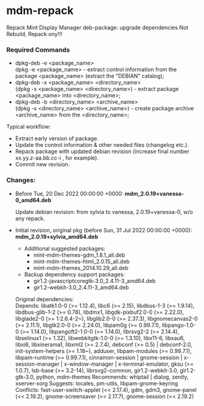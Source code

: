 # mdm-repack
Repack Mint Display Manager deb-package: upgrade dependencies 
Not Rebuild, Repack ony!!!

### Required Commands
- dpkg-deb -e &lt;package_name&gt;  
  dpkg -e &lt;package_name&gt; - extract control information from the package &lt;package_name&gt; (extract the "DEBIAN" catalog);
- dpkg-deb -x &lt;package_name&gt; &lt;directory_name&gt;  
  (dpkg -x &lt;package_name&gt; &lt;directory_name&gt;) - extract package &lt;package_name&gt; into &lt;directory_name&gt;;
- dpkg-deb -b &lt;directory_name&gt; &lt;archive_name&gt;  
  (dpkg -x &lt;directory_name&gt; &lt;archive_name&gt;) - create package archive &lt;archive_name&gt; from the &lt;directory_name&gt;;

Typical workflow:

- Extract early version of package.
- Update the control information & other needed files (changelog etc.).
- Repack package with updated debian revision (increase final number xx.yy.z-aa.bb.cc-i , for example).
- Commit new revision.


### Changes:

- Before Tue, 20 Dec 2022 00:00:00 +0000: **mdm_2.0.19+vanessa-0_amd64.deb**  

    Update debian revision: from sylvia to vanessa, 2.0.19+vanessa-0, w/o any repack.  


- Initial revision, original pkg (before Sun, 31 Jul 2022 00:00:00 +0000): **mdm_2.0.19+sylvia_amd64.deb**
    + Additional suggested packages: 
        + mint-mdm-themes-gdm_1.8.1_all.deb 
        + mint-mdm-themes-html_2.0.15_all.deb 
        + mint-mdm-themes_2014.10.29_all.deb 
    + Backup dependency support packages:  
        + gir1.2-javascriptcoregtk-3.0_2.4.11-3_amd64.deb 
        + gir1.2-webkit-3.0_2.4.11-3_amd64.deb  

     Original dependencies:  
Depends: libatk1.0-0 (>= 1.12.4), libc6 (>= 2.15), libdbus-1-3 (>= 1.9.14), libdbus-glib-1-2 (>= 0.78), libdmx1, libgdk-pixbuf2.0-0 (>= 2.22.0), libglade2-0 (>= 1:2.6.4-2~), libglib2.0-0 (>= 2.37.3), libgnomecanvas2-0 (>= 2.11.1), libgtk2.0-0 (>= 2.24.0), libpam0g (>= 0.99.7.1), libpango-1.0-0 (>= 1.14.0), libpangoft2-1.0-0 (>= 1.14.0), librsvg2-2 (>= 2.14.4), libselinux1 (>= 1.32), libwebkitgtk-1.0-0 (>= 1.3.10), libx11-6, libxau6, libxi6, libxinerama1, libxml2 (>= 2.7.4), debconf (>= 0.5) | debconf-2.0, init-system-helpers (>= 1.18~), adduser, libpam-modules (>= 0.99.7.1), libpam-runtime (>= 0.99.7.1), cinnamon-session | gnome-session | x-session-manager | x-window-manager | x-terminal-emulator, gksu (>= 1.0.7), lsb-base (>= 3.2-14), librsvg2-common, gir1.2-webkit-3.0, gir1.2-gtk-3.0, python, mdm-themes
Recommends: whiptail | dialog, zenity, xserver-xorg
Suggests: locales, pm-utils, libpam-gnome-keyring
Conflicts: fast-user-switch-applet (<< 2.17.4), gdm, gdm3, gnome-panel (<< 2.19.2), gnome-screensaver (<< 2.17.7), gnome-session (<< 2.19.2)
